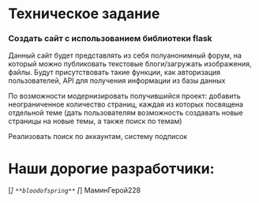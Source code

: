# Техническое задание
### Создать сайт с использованием библиотеки flask

Данный сайт будет представлять из себя полуанонимный форум, на который можно публиковать текстовые блоги/загружать изображения, файлы. Будут присутствовать такие функции, как авторизация пользователей, API для получения информации из базы данных

По возможности модернизировать получившийся проект: добавить неограниченное количество страниц, каждая из которых посвящена отдельной теме (дать пользователям возможность создавать новые страницы на новые темы, а также поиск по темам)

Реализовать поиск по аккаунтам, систему подписок

# Наши дорогие разработчики:
[*] ```**bloodofspring**```
[*] МаминГерой228
